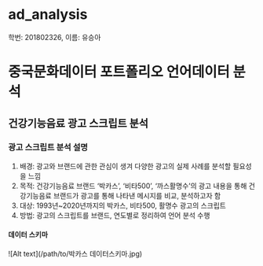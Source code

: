 # ad_analysis
학번: 201802326, 이름: 유승아

중국문화데이터 포트폴리오 언어데이터 분석
=============
건강기능음료 광고 스크립트 분석
-------------
### 광고 스크립트 분석 설명
1. 배경: 광고와 브랜드에 관한 관심이 생겨 다양한 광고의 실제 사례를 분석할 필요성을 느낌
2. 목적: 건강기능음료 브랜드 ‘박카스’, ‘비타500’, ‘까스활명수’의 광고 내용을 통해 건강기능음료 브랜드가 광고를 통해 나타낸 메시지를 비교, 분석하고자 함
3. 대상: 1993년~2020년까지의 박카스, 비타500, 활명수 광고의 스크립트
4. 방법: 광고의 스크립트를 브랜드, 연도별로 정리하여 언어 분석 수행

#### 데이터 스키마
![Alt text](/path/to/박카스 데이터스키마.jpg)
